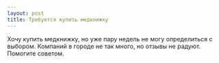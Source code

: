```yaml
---
layout: post 
title: Требуется купить медкнижку 
--- 
```

Хочу купить медкнижку, но уже пару недель не могу определиться с выбором. Компаний в городе не так много, но отзывы не радуют. Помогите советом.